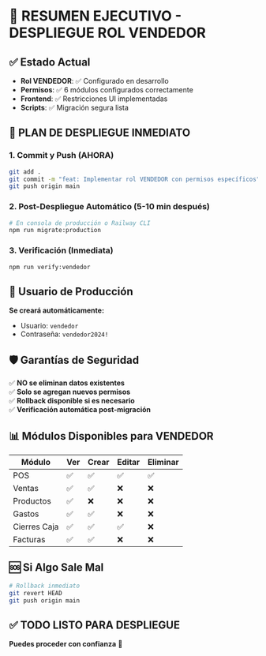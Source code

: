 # 🚀 RESUMEN EJECUTIVO - DESPLIEGUE ROL VENDEDOR

## ✅ Estado Actual
- **Rol VENDEDOR**: ✅ Configurado en desarrollo
- **Permisos**: ✅ 6 módulos configurados correctamente  
- **Frontend**: ✅ Restricciones UI implementadas
- **Scripts**: ✅ Migración segura lista

## 🎯 PLAN DE DESPLIEGUE INMEDIATO

### 1. Commit y Push (AHORA)
```bash
git add .
git commit -m "feat: Implementar rol VENDEDOR con permisos específicos"
git push origin main
```

### 2. Post-Despliegue Automático (5-10 min después)
```bash
# En consola de producción o Railway CLI
npm run migrate:production
```

### 3. Verificación (Inmediata)
```bash
npm run verify:vendedor
```

## 👤 Usuario de Producción

**Se creará automáticamente:**
- Usuario: `vendedor`
- Contraseña: `vendedor2024!`

## 🛡️ Garantías de Seguridad

✅ **NO se eliminan datos existentes**  
✅ **Solo se agregan nuevos permisos**  
✅ **Rollback disponible si es necesario**  
✅ **Verificación automática post-migración**

## 📊 Módulos Disponibles para VENDEDOR

| Módulo | Ver | Crear | Editar | Eliminar |
|--------|-----|-------|--------|----------|
| POS | ✅ | ✅ | ✅ | ✅ |
| Ventas | ✅ | ✅ | ❌ | ❌ |
| Productos | ✅ | ❌ | ❌ | ❌ |
| Gastos | ✅ | ✅ | ❌ | ❌ |
| Cierres Caja | ✅ | ✅ | ✅ | ❌ |
| Facturas | ✅ | ✅ | ❌ | ❌ |

## 🆘 Si Algo Sale Mal

```bash
# Rollback inmediato
git revert HEAD
git push origin main
```

## ✅ TODO LISTO PARA DESPLIEGUE

**Puedes proceder con confianza** 🚀
